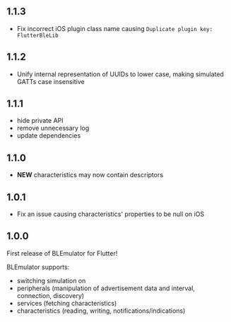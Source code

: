 ## 1.1.3

* Fix incorrect iOS plugin class name causing `Duplicate plugin key: FlutterBleLib`

## 1.1.2

* Unify internal representation of UUIDs to lower case, making simulated GATTs case insensitive

## 1.1.1

* hide private API
* remove unnecessary log
* update dependencies

## 1.1.0

* **NEW** characteristics may now contain descriptors

## 1.0.1

* Fix an issue causing characteristics' properties to be null on iOS

## 1.0.0
First release of BLEmulator for Flutter!

BLEmulator supports:
* switching simulation on
* peripherals (manipulation of advertisement data and interval, connection, discovery)
* services (fetching characteristics)
* characteristics (reading, writing, notifications/indications)
